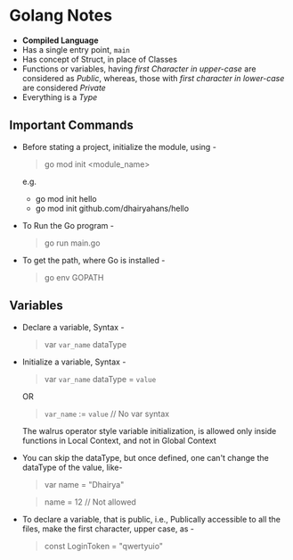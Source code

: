 # Golang Notes
* **Compiled Language**
* Has a single entry point, `main`
* Has concept of Struct, in place of Classes
* Functions or variables, having *first Character in upper-case* are considered as *Public*, whereas, those with *first character in lower-case* are considered *Private*
* Everything is a *Type*

## Important Commands
* Before stating a project, initialize the module, using -  
 
    > go mod init <module_name>

    e.g.
    
    - go mod init hello
    - go mod init github.com/dhairyahans/hello   

* To Run the Go program -

    > go run main.go

* To get the path, where Go is installed -

    > go env GOPATH

## Variables

* Declare a variable, Syntax -

    > var `var_name` dataType


* Initialize a variable, Syntax -

    > var `var_name` dataType = `value`

    OR

    > `var_name` := `value`     // No var syntax

    The walrus operator style variable initialization, is allowed only inside functions in Local Context, and not in Global Context

* You can skip the dataType, but once defined, one can't change the dataType of the value, like- 

    > var name = "Dhairya"

    > name = 12     // Not allowed

* To declare a variable, that is public, i.e., Publically accessible to all the files, make the first character, upper case, as -

    > const LoginToken = "qwertyuio"






